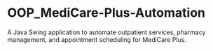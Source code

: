 # OOP_MediCare-Plus-Automation
A Java Swing application to automate outpatient services, pharmacy management, and appointment scheduling for MediCare Plus.
